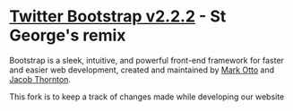 # [Twitter Bootstrap v2.2.2](http://twitter.github.com/bootstrap) - St George's remix

Bootstrap is a sleek, intuitive, and powerful front-end framework for faster and easier web development, created and maintained by [Mark Otto](http://twitter.com/mdo) and [Jacob Thornton](http://twitter.com/fat).

This fork is to keep a track of changes made while developing our website